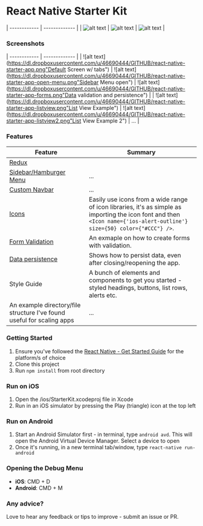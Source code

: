 React Native Starter Kit
=======

| ------------ | ------------- |
| ![alt text](https://dl.dropboxusercontent.com/u/46690444/GITHUB/react-native.png "React Native") | ![alt text](https://dl.dropboxusercontent.com/u/46690444/GITHUB/apple-logo.jpg "iOS Ready") | ![alt text](https://dl.dropboxusercontent.com/u/46690444/GITHUB/android-logo.jpg "Android Ready") |

### Screenshots

| ------------ | ------------- |
| ![alt text](https://dl.dropboxusercontent.com/u/46690444/GITHUB/react-native-starter-app.png"Default Screen w/ tabs") | ![alt text](https://dl.dropboxusercontent.com/u/46690444/GITHUB/react-native-starter-app-open-menu.png"Sidebar Menu open") | ![alt text](https://dl.dropboxusercontent.com/u/46690444/GITHUB/react-native-starter-app-forms.png"Data validation and persistence") | 
| ![alt text](https://dl.dropboxusercontent.com/u/46690444/GITHUB/react-native-starter-app-listview.png"List View Example") | ![alt text](https://dl.dropboxusercontent.com/u/46690444/GITHUB/react-native-starter-app-listview2.png"List View Example 2") | ... |

### Features

| Feature | Summary |
|---|---|
| [Redux](https://github.com/reactjs/react-redux) |  |
| [Sidebar/Hamburger Menu](https://github.com/Kureev/react-native-side-menu) | ... |
| [Custom Navbar](https://github.com/Kureev/react-native-navbar) | ... |
| [Icons](https://github.com/oblador/react-native-vector-icons) | Easily use icons from a wide range of icon libraries, it's as simple as importing the icon font and then `<Icon name={'ios-alert-outline'} size={50} color={"#CCC"} />`. |
| [Form Validation](https://github.com/gcanti/tcomb-form-native) | An exmaple on how to create forms with validation. |
| [Data persistence](https://github.com/darkrishabh/react-native-db-models) | Shows how to persist data, even after closing/reopening the app. |
| Style Guide | A bunch of elements and components to get you started - styled headings, buttons, list rows, alerts etc. |
| An example directory/file structure I've found useful for scaling apps | ... |

### Getting Started

1. Ensure you've followed the [React Native - Get Started Guide](https://facebook.github.io/react-native/docs/getting-started.html) for the platform/s of choice
2. Clone this project
3. Run `npm install` from root directory

### Run on iOS

1. Open the /ios/StarterKit.xcodeproj file in Xcode
2. Run in an iOS simulator by pressing the Play (triangle) icon at the top left

### Run on Android

1. Start an Android Simulator first - in terminal, type `android avd`. This will open the Android Virtual Device Manager. Select a device to open
2. Once it's running, in a new terminal tab/window, type `react-native run-android`

### Opening the Debug Menu

- **iOS**: CMD + D
- **Android**: CMD + M

### Any advice?

Love to hear any feedback or tips to improve - submit an issue or PR.